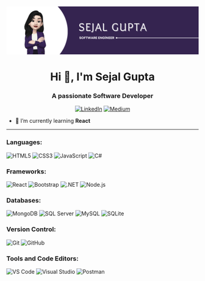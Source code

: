 ###

<!-- Banner Image -->
<p align="center">
  <img src="https://github.com/sejalgupta04/sejalgupta04/blob/main/Image/2.png" alt="Banner Image">
</p>

<!-- Heading and Introduction -->
<h1 align="center">Hi 👋, I'm Sejal Gupta</h1>
<h3 align="center">A passionate Software Developer</h3>

<!-- Social Links -->
<p align="center">
  <a href="https://www.linkedin.com/in/sejalgupta04" target="blank"><img src="https://img.shields.io/badge/LinkedIn-%230077B5?style=flat&logo=linkedin&logoColor=white" alt="LinkedIn"></a>
   <a href="https://medium.com/@sejalgupta04" target="blank"><img src="https://img.shields.io/badge/Medium-%23000000?style=flat&logo=medium&logoColor=white" alt="Medium"></a>
</p>

<!-- About Me Section -->

- 🌱 I’m currently learning **React**

---

<!-- Languages Section -->
<h3 align="left">Languages:</h3>
<p align="left">
  <img src="https://img.shields.io/badge/HTML5-%23E34F26?style=flat&logo=html5&logoColor=white" alt="HTML5">
  <img src="https://img.shields.io/badge/CSS3-%231572B6?style=flat&logo=css3&logoColor=white" alt="CSS3">
  <img src="https://img.shields.io/badge/JavaScript-%23323330?style=flat&logo=javascript&logoColor=%23F7DF1E" alt="JavaScript">
  <img src="https://img.shields.io/badge/C%23-%23239120?style=flat&logo=c-sharp&logoColor=white" alt="C#">
</p>

<!-- Frameworks Section -->
<h3 align="left">Frameworks:</h3>
<p align="left">
  <img src="https://img.shields.io/badge/React-%2320232a?style=flat&logo=react&logoColor=%2361DAFB" alt="React">
  <img src="https://img.shields.io/badge/Bootstrap-%23563D7C?style=flat&logo=bootstrap&logoColor=white" alt="Bootstrap">
  <img src="https://img.shields.io/badge/.NET-%235C2D91?style=flat&logo=dot-net&logoColor=white" alt=".NET">
  <img src="https://img.shields.io/badge/Node.js-%2343853D?style=flat&logo=node.js&logoColor=white" alt="Node.js">
</p>

<!-- Databases Section -->
<h3 align="left">Databases:</h3>
<p align="left">
  <img src="https://img.shields.io/badge/MongoDB-%2347A248?style=flat&logo=mongodb&logoColor=white" alt="MongoDB">
  <img src="https://img.shields.io/badge/SQL%20Server-%23CC2927?style=flat&logo=microsoft-sql-server&logoColor=white" alt="SQL Server">
  <img src="https://img.shields.io/badge/MySQL-%234479A1?style=flat&logo=mysql&logoColor=white" alt="MySQL">
  <img src="https://img.shields.io/badge/SQLite-%23003B57?style=flat&logo=sqlite&logoColor=white" alt="SQLite">
</p>

<!-- Version Control Section -->
<h3 align="left">Version Control:</h3>
<p align="left">
  <img src="https://img.shields.io/badge/Git-%23F05033?style=flat&logo=git&logoColor=white" alt="Git">
  <img src="https://img.shields.io/badge/GitHub-%23181717?style=flat&logo=github&logoColor=white" alt="GitHub">
</p>

<!-- Tools and Code Editors Section -->
<h3 align="left">Tools and Code Editors:</h3>
<p align="left">
  <img src="https://img.shields.io/badge/Visual%20Studio%20Code-%23007ACC?style=flat&logo=visual-studio-code&logoColor=white" alt="VS Code">
  <img src="https://img.shields.io/badge/Visual%20Studio-%235C2D91?style=flat&logo=visual-studio&logoColor=white" alt="Visual Studio">
  <img src="https://img.shields.io/badge/Postman-%23FF6C37?style=flat&logo=postman&logoColor=white" alt="Postman">
</p>
